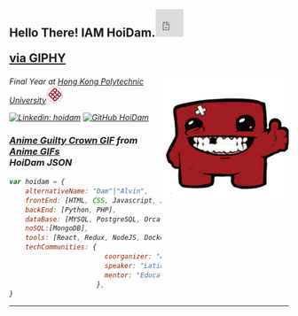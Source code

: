 <h2> Hello There! IAM HoiDam.<iframe src="https://giphy.com/embed/jpbnoe3UIa8TU8LM13" width="50" height="50" frameBorder="0" class="giphy-embed" allowFullScreen></iframe><p><a href="https://giphy.com/gifs/emote-catjam-jpbnoe3UIa8TU8LM13">via GIPHY</a></p></h2>
<img align='right' src="./icon.png" width="230">
<p><em>Final Year at <a href="https://www.polyu.edu.hk/">Hong Kong Polytechnic University</a><img src="./poly.png" width="30">

[![Linkedin: hoidam](https://img.shields.io/badge/AlvinLeung-0077B5?style=for-the-badge&logo=linkedin&logoColor=white)](https://www.linkedin.com/in/alvinleung-hoidam/)
[![GitHub HoiDam](https://img.shields.io/github/followers/hoidam?label=follow&style=social)](https://github.com/HoiDam)


### <div class="tenor-gif-embed" data-postid="19852098" data-share-method="host" data-width="50" data-aspect-ratio="1.7913669064748199"><a href="https://tenor.com/view/anime-guilty-crown-ouma-shu-ramen-eat-gif-19852098">Anime Guilty Crown GIF</a> from <a href="https://tenor.com/search/anime-gifs">Anime GIFs</a></div><script type="text/javascript" async src="https://tenor.com/embed.js"></script> HoiDam JSON   

```javascript
var hoidam = {
    alternativeName: "Dam"|"Alvin",
    frontEnd: [HTML, CSS, Javascript, Java, Python, C++],
    backEnd: [Python, PHP],
    dataBase: [MYSQL, PostgreSQL, Orcale, Access, MSSQL],
    noSQL:[MongoDB],
    tools: [React, Redux, NodeJS, Docker, Composer],
    techCommunities: {
                        coorganizer: "AfroPython",
                        speaker: "Latinity",
                        mentor: "EducaTRANSforma"
                      },
}
```

---
